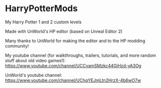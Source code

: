 # HarryPotterMods
My Harry Potter 1 and 2 custom levels
 
Made with UnWorld's HP editor (based on Unreal Editor 2)

Many thanks to UnWorld for making the editor and to the HP modding community!

My youtube channel (for walkthroughs, trailers, tutorials, and more random stuff about old video games!): 
https://www.youtube.com/channel/UCCvamSMzkc44GiHzd-yA3Og

UnWorld's youtube channel: https://www.youtube.com/channel/UChqYEJmLtn2HrzX-4b6wO7w
